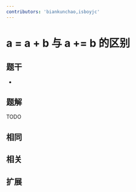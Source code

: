 ```yaml
---
contributors: 'biankunchao,isboyjc'
---
```


# a = a + b 与 a += b 的区别


## 题干

- 



## 题解

<!-- ::: details 点我查看题解 -->

  TODO

<!-- ::: -->



## 相同


## 相关


## 扩展

